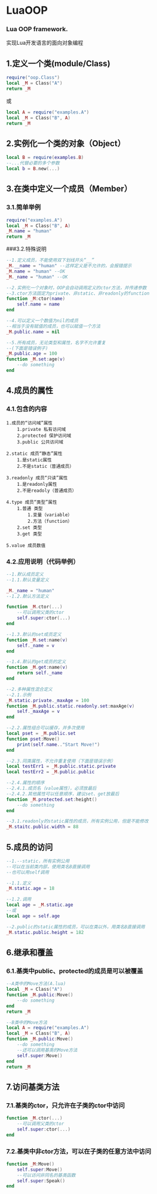 # LuaOOP
### Lua OOP framework.<br>
实现Lua开发语言的面向对象编程

## 1.定义一个类(module/Class)
```lua
require("oop.Class")
local _M = Class("A")
return _M
```
或
```lua
local A = require("examples.A")
local _M = Class("B", A)
return _M
```

## 2.实例化一个类的对象（Object）
```lua
local B = require(examples.B)
--...代替必要的多个参数
local b = B.new(...)
```

## 3.在类中定义一个成员（Member）
### 3.1.简单举例
```lua
require("examples.A")
local _M = Class("B", A)
_M.name = "human"
return _M
```
###3.2.特殊说明
```lua
--1.定义成员，不能使用双下划线开头“__”
_M.__name = "human" --这样定义是不允许的，会报错提示
_M.name = "human" --OK
_M._name = "human" --OK

--2.实例化一个对象时，OOP会自动调用定义的ctor方法，并传递参数
--3.ctor方法固定为private、非static、非readonly的function
function _M:ctor(name)
    self.name = name
end

--4.可以定义一个数值为nil的成员
--相当于没有赋值的成员，也可以赋值一个方法
_M.public.name = nil

--5.所有成员，无论类型和属性，名字不允许重复
--(下面是错误例子)
_M.public.age = 100
function _M.set:age(v)
    --do something
end
```

## 4.成员的属性
### 4.1.包含的内容
    1.成员的“访问域”属性
        1.private 私有访问域
        2.protected 保护访问域
        3.public 公共访问域

    2.static 成员“静态”属性
        1.是static属性
        2.不是static（普通成员）

    3.readonly 成员“只读”属性
        1.是readonly属性
        2.不是readoly（普通成员）

    4.type 成员“类型”属性
        1.普通 类型
            1.变量（variable）
            2.方法（function）
        2.set 类型
        3.get 类型

    5.value 成员数值
### 4.2.应用说明（代码举例）
```lua
--1.默认成员定义
--1.1.默认变量定义

_M._name = "human"
--1.2.默认方法定义

function _M.ctor(...)
    --可以调用父类的ctor
    self.super:ctor(...)
end

--1.3.默认的set成员定义
function _M.set:name(v)
    self._name = v
end

--1.4.默认的get成员的定义
function _M.get:name(v)
    return self._name
end

--2.多种属性混合定义
--2.1.示例
_M.static.private._maxAge = 100
function _M.public.static.readonly.set:maxAge(v)
    self._maxAge = v
end

--2.2.属性组合可以缓存，并多次使用
local pset = _M.public.set
function pset:Move()
    print(self.name.."Start Move!")
end

--2.3.同类属性，不允许重复使用（下面是错误示例）
local testErr1 = _M.public.static.private
local testErr2 = _M.public.public

--2.4.属性的顺序
--2.4.1.成员名（value属性），必须放最后
--2.4.2.其他属性可以任意顺序，建议set、get放最后
function _M.protected.set:height()
    --do something
end

--3.1.readonly的static属性的成员，所有实例公用，但是不能修改
_M.staitc.public.width = 88
```
## 5.成员的访问
```lua
--1.--static，所有实例公用
--可以在当前类内部，使用类名B直接调用
--也可以用self调用

--1.1.定义
_M.static.age = 18

--1.2.调用
local age = _M.static.age
--或
local age = self.age

--2.public的static属性的成员，可以在类以外，用类名B直接调用
_M.static.public.height = 182
```

## 6.继承和覆盖
### 6.1.基类中public、protected的成员是可以被覆盖
```lua
--A类中的Move方法(A.lua)
local _M = Class("A")
function _M.public:Move()
    --do something
end
return _M

--B类中的Move方法
local A = require("examples.A")
local _M = Class("B", A)
function _M.public:Move()
    --do something
    --还可以调用基类的Move方法
    self.super:Move()
end
return _M
```


## 7.访问基类方法
### 7.1.基类的ctor，只允许在子类的ctor中访问
```lua
function _M.ctor(...)
    --可以调用父类的ctor
    self.super:ctor(...)
end
```
### 7.2.基类中非ctor方法，可以在子类的任意方法中访问
```lua
function _M:Move()
    self.super:Move()
    --可以访问非同名的基类函数
    self.super:Speak()
end
```
